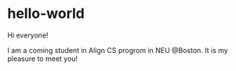 # hello-world
Hi everyone!

I am a coming student in Align CS progrom in NEU @Boston.
It is my pleasure to meet you!
